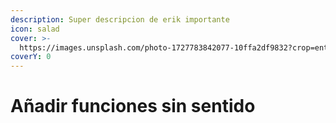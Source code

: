 ```yaml
---
description: Super descripcion de erik importante
icon: salad
cover: >-
  https://images.unsplash.com/photo-1727783842077-10ffa2df9832?crop=entropy&cs=srgb&fm=jpg&ixid=M3wxOTcwMjR8MHwxfHJhbmRvbXx8fHx8fHx8fDE3MzAxMjI0MjB8&ixlib=rb-4.0.3&q=85
coverY: 0
---
```


# Añadir funciones sin sentido

